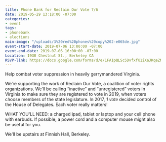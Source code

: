 ```yaml
---
title: Phone Bank for Reclaim Our Vote 7/6
date: 2019-05-29 13:18:00 -07:00
categories:
- event
tags:
- phonebank
- elections
main-image: "/uploads/3%20red%20phones%20copy%202-e065de.jpg"
event-start-date: 2019-07-06 13:00:00 -07:00
event-end-date: 2019-07-06 16:00:00 -07:00
Location: 1930 Chestnut St., Berkeley CA
RSVP-link: https://docs.google.com/forms/d/e/1FAIpQLSc5DvfxfK1iXaJKqeZNl2ht8aDjx6npU_awckkaT90XKjgFZw/viewform
---
```


Help combat voter suppression in heavily gerrymandered Virginia.

We’re supporting the work of Reclaim Our Vote, a coalition of voter rights organizations. We'll be calling “inactive” and “unregistered” voters in Virginia to make sure they are registered to vote in 2019, when voters choose members of the state legislature. In 2017, *1 vote* decided control of the House of Delegates. Each voter really matters!

WHAT YOU'LL NEED: a charged ipad, tablet or laptop and your cell phone with earbuds. If possible, a power cord and a computer mouse might also be useful for you.

We'll be upstairs at Finnish Hall, Berkeley.